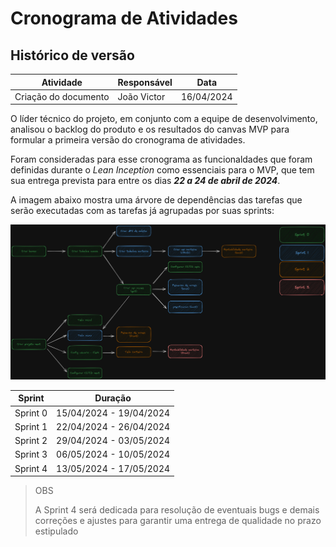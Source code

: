 # Cronograma de Atividades

## Histórico de versão

| Atividade                          | Responsável   | Data       |
|------------------------------------|---------------|------------|
| Criação do documento | João Victor | 16/04/2024 |

O líder técnico do projeto, em conjunto com a equipe de desenvolvimento, analisou o backlog do produto e os resultados do canvas MVP para formular a primeira versão do cronograma de atividades.

Foram consideradas para esse cronograma as funcionaldades que foram definidas durante o *Lean Inception* como essenciais para o MVP, que tem sua entrega prevista para entre os dias ***22 a 24 de abril de 2024***.

A imagem abaixo mostra uma árvore de dependências das tarefas que serão executadas com as tarefas já agrupadas por suas sprints:

<img src="/docs/assets/cronograma_mvp.png" alt="cronograma"/>

<!-- ![cronograma](/docs/assets/cronograma_mvp.png) -->

| Sprint                 | Duração   |
|------------------------|-----------|
| Sprint 0 | 15/04/2024 - 19/04/2024 |
| Sprint 1 | 22/04/2024 - 26/04/2024 |
| Sprint 2 | 29/04/2024 - 03/05/2024 |
| Sprint 3 | 06/05/2024 - 10/05/2024 |
| Sprint 4 | 13/05/2024 - 17/05/2024 |

> OBS
> 
> A Sprint 4 será dedicada para resolução de eventuais bugs e demais correções e ajustes para garantir uma entrega de qualidade no prazo estipulado
